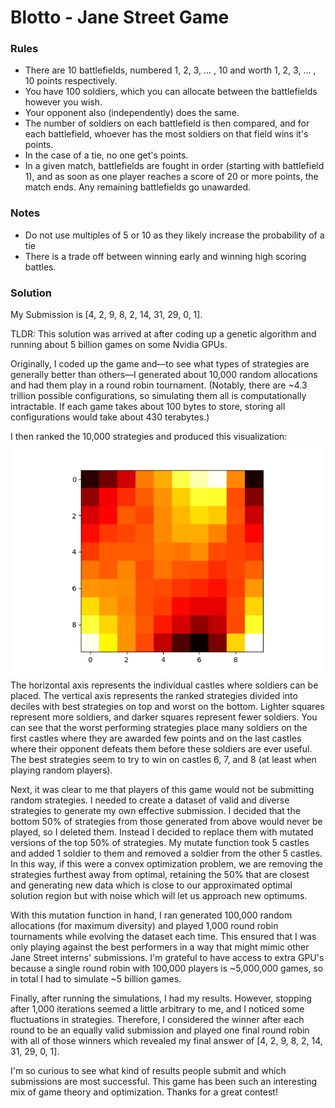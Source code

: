 # Blotto - Jane Street Game

### Rules
- There are 10 battlefields, numbered 1, 2, 3, ... , 10 and worth 1, 2, 3, ... , 10 points respectively.
- You have 100 soldiers, which you can allocate between the battlefields however you wish.
- Your opponent also (independently) does the same.
- The number of soldiers on each battlefield is then compared, and for each battlefield, whoever has the most soldiers on that field wins it's points.
- In the case of a tie, no one get's points.
- In a given match, battlefields are fought in order (starting with battlefield 1), and as soon as one player reaches a score of 20 or more points, the match ends. Any remaining battlefields go unawarded.

### Notes
- Do not use multiples of 5 or 10 as they likely increase the probability of a tie
- There is a trade off between winning early and winning high scoring battles.

### Solution
My Submission is [4, 2, 9, 8, 2, 14, 31, 29, 0, 1].

TLDR: This solution was arrived at after coding up a genetic algorithm and running about 5 billion games on some Nvidia GPUs.

Originally, I coded up the game and––to see what types of strategies are generally better than others––I generated about 10,000 random allocations and had them play in a round robin tournament. (Notably, there are ~4.3 trillion possible configurations, so simulating them all is computationally intractable. If each game takes about 100 bytes to store, storing all configurations would take about 430 terabytes.)

I then ranked the 10,000 strategies and produced this visualization:
![Heat Map](Blotto_Uniform_Stenger.png)
The horizontal axis represents the individual castles where soldiers can be placed. The vertical axis represents the ranked strategies divided into deciles with best strategies on top and worst on the bottom. Lighter squares represent more soldiers, and darker squares represent fewer soldiers. You can see that the worst performing strategies place many soldiers on the first castles where they are awarded few points and on the last castles where their opponent defeats them before these soldiers are ever useful. The best strategies seem to try to win on castles 6, 7, and 8 (at least when playing random players).

Next, it was clear to me that players of this game would not be submitting random strategies. I needed to create a dataset of valid and diverse strategies to generate my own effective submission. I decided that the bottom 50% of strategies from those generated from above would never be played, so I deleted them. Instead I decided to replace them with mutated versions of the top 50% of strategies. My mutate function took 5 castles and added 1 soldier to them and removed a soldier from the other 5 castles. In this way, if this were a convex optimization problem, we are removing the strategies furthest away from optimal, retaining the 50% that are closest and generating new data which is close to our approximated optimal solution region but with noise which will let us approach new optimums.

With this mutation function in hand, I ran generated 100,000 random allocations (for maximum diversity) and played 1,000 round robin tournaments while evolving the dataset each time. This ensured that I was only playing against the best performers in a way that might mimic other Jane Street interns' submissions. I'm grateful to have access to extra GPU's because a single round robin with 100,000 players is ~5,000,000 games, so in total I had to simulate ~5 billion games.

Finally, after running the simulations, I had my results. However, stopping after 1,000 iterations seemed a little arbitrary to me, and I noticed some fluctuations in strategies. Therefore, I considered the winner after each round to be an equally valid submission and played one final round robin with all of those winners which revealed my final answer of [4, 2, 9, 8, 2, 14, 31, 29, 0, 1].

I'm so curious to see what kind of results people submit and which submissions are most successful. This game has been such an interesting mix of game theory and optimization. Thanks for a great contest!
